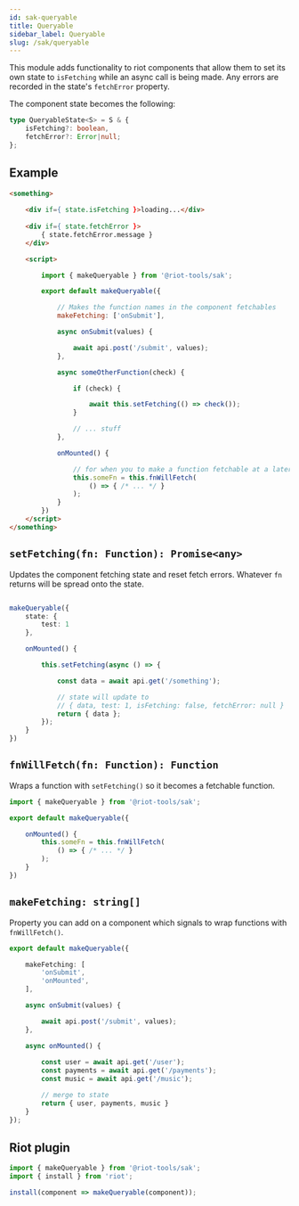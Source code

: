 ```yaml
---
id: sak-queryable
title: Queryable
sidebar_label: Queryable
slug: /sak/queryable
---
```


This module adds functionality to riot components that allow them to set its own state to `isFetching` while an async call is being made. Any errors are recorded in the state's `fetchError` property.

The component state becomes the following:

```ts
type QueryableState<S> = S & {
    isFetching?: boolean,
    fetchError?: Error|null;
};
```

## Example 

```html
<something>
    
    <div if={ state.isFetching }>loading...</div>
    
    <div if={ state.fetchError }>
        { state.fetchError.message }
    </div>

    <script>

        import { makeQueryable } from '@riot-tools/sak';

        export default makeQueryable({

            // Makes the function names in the component fetchables
            makeFetching: ['onSubmit'],

            async onSubmit(values) {

                await api.post('/submit', values);
            },

            async someOtherFunction(check) {

                if (check) {

                    await this.setFetching(() => check());
                }

                // ... stuff
            },

            onMounted() {

                // for when you to make a function fetchable at a later time
                this.someFn = this.fnWillFetch(
                    () => { /* ... */ }
                );
            }
        })
    </script>
</something>
```

## `setFetching(fn: Function): Promise<any>`

Updates the component fetching state and reset fetch errors. Whatever `fn` returns will be spread onto the state.

```ts

makeQueryable({
    state: {
        test: 1
    },

    onMounted() {

        this.setFetching(async () => {

            const data = await api.get('/something');

            // state will update to
            // { data, test: 1, isFetching: false, fetchError: null }
            return { data };
        });
    }
})

```

## `fnWillFetch(fn: Function): Function`

Wraps a function with `setFetching()` so it becomes a fetchable function.

```ts
import { makeQueryable } from '@riot-tools/sak';

export default makeQueryable({

    onMounted() {
        this.someFn = this.fnWillFetch(
            () => { /* ... */ }
        );
    }
})
```

## `makeFetching: string[]`

Property you can add on a component which signals to wrap functions with `fnWillFetch()`.

```ts
export default makeQueryable({

    makeFetching: [
        'onSubmit',
        'onMounted',
    ],

    async onSubmit(values) {

        await api.post('/submit', values);
    },

    async onMounted() {
        
        const user = await api.get('/user');
        const payments = await api.get('/payments');
        const music = await api.get('/music');

        // merge to state
        return { user, payments, music }
    }
});
```


## Riot plugin

```ts
import { makeQueryable } from '@riot-tools/sak';
import { install } from 'riot';

install(component => makeQueryable(component));

```

